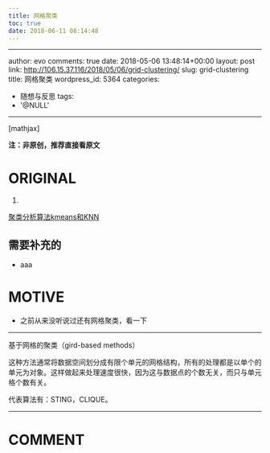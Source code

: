 ```yaml
---
title: 网格聚类
toc: true
date: 2018-06-11 08:14:48
---
```

---
author: evo
comments: true
date: 2018-05-06 13:48:14+00:00
layout: post
link: http://106.15.37.116/2018/05/06/grid-clustering/
slug: grid-clustering
title: 网格聚类
wordpress_id: 5364
categories:
- 随想与反思
tags:
- '@NULL'
---

<!-- more -->

[mathjax]

**注：非原创，推荐直接看原文**


# ORIGINAL





 	
  1. 


[聚类分析算法kmeans和KNN](https://www.jianshu.com/p/105535717e11)







## 需要补充的





 	
  * aaa




# MOTIVE





 	
  * 之前从来没听说过还有网格聚类，看一下





* * *





基于网格的聚类（gird-based methods）

这种方法通常将数据空间划分成有限个单元的网格结构，所有的处理都是以单个的单元为对象。这样做起来处理速度很快，因为这与数据点的个数无关，而只与单元格个数有关。

代表算法有：STING，CLIQUE。





















* * *





# COMMENT



